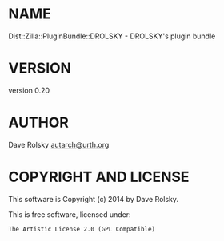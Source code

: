 # NAME

Dist::Zilla::PluginBundle::DROLSKY - DROLSKY's plugin bundle

# VERSION

version 0.20

# AUTHOR

Dave Rolsky <autarch@urth.org>

# COPYRIGHT AND LICENSE

This software is Copyright (c) 2014 by Dave Rolsky.

This is free software, licensed under:

    The Artistic License 2.0 (GPL Compatible)
